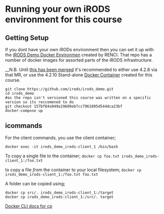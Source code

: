 # Running your own iRODS environment for this course

## Getting Setup
If you dont have your own iRODs environment then you can set it up with the [iRODS Demo Docker Environmen](https://github.com/irods/irods_demo) created by RENCI. That repo has a number of docker images for assorted parts of the iRODS infrastructure. 

__N.B. Until [this has been merged](https://github.com/irods/irods_demo/pull/23/files) it's recommended to either use 4.2.8 via that MR, or use the 4.2.10 Stand-alone [Docker Container](https://github.com/metadata-school/IntroductionToiRODSCourse/tree/main/admin/docker/irods) created for this course.

```
git clone https://github.com/irods/irods_demo.git
cd irods_demo
#as the repo isn't versioned this course was written on a specific version so its reccomened to do  
git checkout 157bf84a949a19609eb7cc7961895d544dca23bf
docker-compose up
```
## icommands
For the client commands, you use the client container;

`docker exec -it irods_demo_irods-client_1 /bin/bash`

To copy a single file *to* the container;
`docker cp foo.txt irods_demo_irods-client_1:/foo.txt`

to copy a file *from* the container to your local filesystem;
`docker cp irods_demo_irods-client_1:/foo.txt foo.txt`

A folder can be copied using;

```
docker cp src/. irods_demo_irods-client_1:/target
docker cp irods_demo_irods-client_1:/src/. target
```
[Docker CLI docs for cp ](https://docs.docker.com/engine/reference/commandline/cp/)

